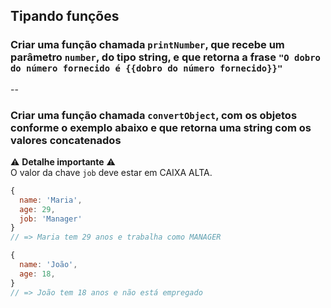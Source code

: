 ## Tipando funções

### Criar uma função chamada `printNumber`, que recebe um parâmetro `number`, do tipo string, e que retorna a frase `"O dobro do número fornecido é {{dobro do número fornecido}}"`

--

### Criar uma função chamada `convertObject`, com os objetos conforme o exemplo abaixo e que retorna uma string com os valores concatenados

⚠️ **Detalhe importante** ⚠️  
O valor da chave `job` deve estar em CAIXA ALTA.

```js
{
  name: 'Maria',
  age: 29,
  job: 'Manager'
}
// => Maria tem 29 anos e trabalha como MANAGER

{
  name: 'João',
  age: 18,
}
// => João tem 18 anos e não está empregado
```
